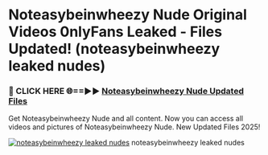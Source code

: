 # Noteasybeinwheezy Nude Original Videos 0nlyFans Leaked - Files Updated! (noteasybeinwheezy leaked nudes)

<h3>🔴 CLICK HERE 🌐==►► <a href="https://tinyurl.com/2p9ay9w9" rel="nofollow">Noteasybeinwheezy Nude Updated Files</a></h3>

Get Noteasybeinwheezy Nude and all content. Now you can access all videos and pictures of Noteasybeinwheezy Nude. New Updated Files 2025!

[![noteasybeinwheezy leaked nudes](https://i.imgur.com/KQgVmj3.gif)](https://tinyurl.com/2p9ay9w9)
noteasybeinwheezy leaked nudes